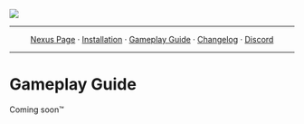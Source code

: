 <a href="https://www.nexusmods.com/fallout3/mods/25686"><img src="https://staticdelivery.nexusmods.com/mods/120/images/25686/25686-1685047932-1567809472.png" target="_blank"></a>

---

<p align="center">
  <a href="https://www.nexusmods.com/fallout3/mods/25686">Nexus Page</a> ·
  <a href="README.md">Installation</a> ·
  <a href="GAMEPLAY.md">Gameplay Guide</a> ·
  <a href="CHANGELOG.md">Changelog</a> ·
  <a href="https://discord.gg/VXvZWsxzEG">Discord</a>
</p>

---

# Gameplay Guide

Coming soon:tm:
